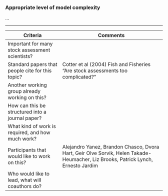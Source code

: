 ### Appropriate level of model complexity

...

***

Criteria | Comments
-------- | --------
Important for many stock assessment scientists?   |
Standard papers that people cite for this topic?  | Cotter et al (2004) Fish and Fisheries “Are stock assessments too complicated?” 
Another working group already working on this?    |
How can this be structured into a journal paper?  |
What kind of work is required, and how much work? |
Participants that would like to work on this?     | Alejandro Yanez, Brandon Chasco, Dvora Hart, Geir Olve Sorvik, Helen Takade-Heumacher, Liz Brooks, Patrick Lynch, Ernesto Jardim
Who would like to lead, what will coauthors do?   |
